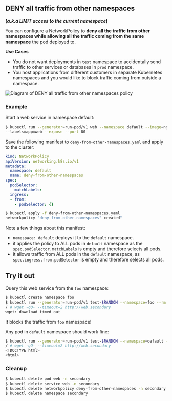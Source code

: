 ## DENY all traffic from other namespaces

__(_a.k.a  LIMIT access to the current namespace_)__

You can configure a NetworkPolicy to **deny all the traffic from other
namespaces while allowing all the traffic coming from the same namespace** the
pod deployed to.

**Use Cases**
- You do not want deployments in `test` namespace to accidentally
  send traffic to other services or databases in `prod` namespace.
- You host applications from different customers in separate Kubernetes
  namespaces and you would like to block traffic coming from outside a
  namespace.

![Diagram of DENY all traffic from other namespaces policy](img/4.gif)

### Example

Start a web service in namespace default:

```sh
$ kubectl run --generator=run-pod/v1 web --namespace default --image=nginx \
--labels=app=web --expose --port 80
```

Save the following manifest to `deny-from-other-namespaces.yaml` and apply
to the cluster:

```yaml
kind: NetworkPolicy
apiVersion: networking.k8s.io/v1
metadata:
  namespace: default
  name: deny-from-other-namespaces
spec:
  podSelector:
    matchLabels:
  ingress:
  - from:
    - podSelector: {}
```

```sh
$ kubectl apply -f deny-from-other-namespaces.yaml
networkpolicy "deny-from-other-namespaces" created"
```

Note a few things about this manifest:

- `namespace: default` deploys it to the `default` namespace.
- it applies the policy to ALL pods in `default` namespace as the
  `spec.podSelector.matchLabels` is empty and therefore selects all pods.
- it allows traffic from ALL pods in the `default` namespace, as
   `spec.ingress.from.podSelector` is empty and therefore selects all pods.

## Try it out

Query this web service from the `foo` namespace:

```sh
$ kubectl create namespace foo
$ kubectl run --generator=run-pod/v1 test-$RANDOM --namespace=foo --rm -i -t --image=alpine -- sh
/ # wget -qO- --timeout=2 http://web.secondary
wget: download timed out
```

It blocks the traffic from `foo` namespace!

Any pod in `default` namespace should work fine:

```sh
$ kubectl run --generator=run-pod/v1 test-$RANDOM --namespace=default --rm -i -t --image=alpine -- sh
/ # wget -qO- --timeout=2 http://web.secondary
<!DOCTYPE html>
<html>
```

### Cleanup

```sh
$ kubectl delete pod web -n secondary
$ kubectl delete service web -n secondary
$ kubectl delete networkpolicy deny-from-other-namespaces -n secondary
$ kubectl delete namespace secondary
```